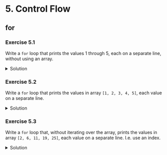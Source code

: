 
# 5. Control Flow

## for

### Exercise 5.1

Write a `for` loop that prints the values 1 through 5, each on a separate line, without using an array.

<details>
<summary>Solution</summary>
```Swift
for index in 1...5 {
    print(index))
}
```
</details>

### Exercise 5.2

Write a `for` loop that prints the values in array `[1, 2, 3, 4, 5]`, each value on a separate line.

<details>
<summary>Solution</summary>
```Swift
for value in [1, 2, 3, 4, 5] {
    print(value)
}
```
</details>

### Exercise 5.3

Write a `for` loop that, without iterating over the array, prints the values in array `[2, 6, 11, 19, 25]`, each value on a separate line. I.e. use an index.

<details>
<summary>Solution</summary>
```Swift
let values = [2, 6, 11, 19, 25]
for index in 0..<values.count {
    let value = values[index]
    print(value)
}
```
</details>

### Exercise 5.4

Write a `for` loop that prints the values in array `[2, 6, 11, 19, 25]`, each value *and its index in the array* on a separate line.

<details>
<summary>Solution</summary>
```Swift
let values = [2, 6, 11, 19, 25]
for (index, value) in values.enumerated() {
    print("\(index) -> \(value)")
}
```
</details>

## while

### Exercise 5.5

Write a `while` loop that increments a counter variable until it reaches 10.

<details>
<summary>Solution</summary>
```Swift
var counter = 0
while counter < 10 {
    counter += 1
}
```
</details>

### Exercise 5.6

Write a `repeat...while` loop that increments a counter until it reaches 10.

<details>
<summary>Solution</summary>
```Swift
var counter = 0
repeat {
    counter += 1
} while counter < 10
```
</details>

## if

### Exercise 5.7

Using `if`, print "It's too hot" if the temperature is 30 degrees or above. Print "It's too cold" if the temperature is less than 0 degrees. Finally print "It's tolerable" for any other temperature.

<details>
<summary>Solution</summary>
```Swift
let temperature = 13
if temperature >= 30 {
    print("It's too hot.")
} else if temperature < 0 {
    print("It's too cold.")
} else {
    print("It's tolerable.")
}
```
</details>

### Exercise 5.8

Write a single `if` statement that converts a String to an Int and then checks if that Int is 1337. If it is, print "The value is 1337".

<details>
<summary>Solution</summary>
```Swift
let myString = "1337"
if let value = Int(myString), value == 1337 {
    print("The value is 1337")
}
```
</details>

### Exercise TEMPLATE

Placeholder text.

<details>
<summary>Solution</summary>
```Swift

```
</details>

